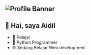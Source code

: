 ![Profile Banner](https://user-images.githubusercontent.com/87560413/137114186-09ad427f-8a20-4b39-8e7f-41e6aa8bd186.png)
---

## 👋  Hai, saya Aidil

- 🏫 Pelajar
- 🐍 Python Programmer
- 🌐 Sedang Belajar Web development
